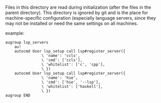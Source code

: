 Files in this directory are read during initialization (after the files in the
parent directory). This directory is ignored by git and is the place for
machine-specific configuration (especially language servers, since they may not
be installed or need the same settings on all machines.

example:
```
augroup lsp_servers
    au!
    autocmd User lsp_setup call lsp#register_server({
                \ 'name': 'ccls',
                \ 'cmd': ['ccls'],
                \ 'whitelist': ['c', 'cpp'],
                \ })
    autocmd User lsp_setup call lsp#register_server({
                \ 'name': 'hie',
                \ 'cmd': ['hie', '--lsp'],
                \ 'whitelist': ['haskell'],
                \ })
augroup END
```

